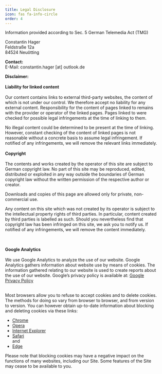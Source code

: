 ```yaml
---
title: Legal Disclosure
icon: fas fa-info-circle
order: 4
---
```


<div class='impressum'><p>Information provided according to Sec. 5 German Telemedia Act (TMG)</p><p>Constantin Hager <br>
Feldstraße 12a<br>
84524 Neuötting <br>
</p><p><strong>Contact:</strong> <br>
E-Mail: constantin.hager [at] outlook.de<br></p> <p><strong>Disclaimer: </strong><br><br>
<strong>Liability for linked content</strong><br><br>
Our content contains links to external third-party websites, the content of which is not under our control. We therefore accept no liability for any external content. Responsibility for the content of pages linked to remains with the provider or operator of the linked pages. Pages linked to were checked for possible legal infringements at the time of linking to them.

No illegal content could be determined to be present at the time of linking. However, constant checking of the content of linked pages is not reasonable without a concrete basis to assume legal infringement. If notified of any infringements, we will remove the relevant links immediately.<br><br>
<strong>Copyright</strong><br><br>
The contents and works created by the operator of this site are subject to German copyright law. No part of this site may be reproduced, edited, distributed or exploited in any way outside the boundaries of German copyright law without the written permission of the respective author or creator.

Downloads and copies of this page are allowed only for private, non-commercial use.

Any content on this site which was not created by its operator is subject to the intellectual property rights of third parties. In particular, content created by third parties is labelled as such. Should you nevertheless find that copyright law has been infringed on this site, we ask you to notify us. If notified of any infringements, we will remove the content immediately.

<br><br><strong>Google Analytics</strong><br><br>
We use Google Analytics to analyze the use of our website. Google Analytics gathers information about website use by means of cookies. The information gathered relating to our website is used to create reports about the use of our website. Google’s privacy policy is available at: <a href='https://www.google.com/policies/privacy/'>Google Privacy Policy</a><br><br>

Most browsers allow you to refuse to accept cookies and to delete cookies. The methods for doing so vary from browser to browser, and from version to version. You can however obtain up-to-date information about blocking and deleting cookies via these links:
<br>
<ul>
<li><a href='https://support.google.com/chrome/answer/95647?hl=en'> Chrome</a></li>
<li><a href='https://help.opera.com/en/latest/web-preferences/'>Opera</a></li>
<li><a href='https://support.microsoft.com/en-gb/help/17442/windows-internet-explorer-delete-manage-cookies'>Internet Explorer </a></li>
<li><a href='https://support.apple.com/kb/PH21411'>Safari</a></li> and
<li><a href='https://privacy.microsoft.com/en-us/windows-10-microsoft-edge-and-privacy'>Edge</a></li>
</ul>

Please note that blocking cookies may have a negative impact on the functions of many websites, including our Site. Some features of the Site may cease to be available to you.
 </div>
